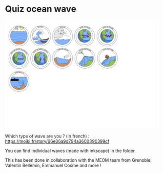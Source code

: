 # Quiz ocean wave

![alt text](https://github.com/HugoJacq/Outreach/blob/main/Quiz_waves_2024/Pins_out_all.png)

Which type of wave are you ? (in french) : https://moiki.fr/story/66e06a9d794a3600390399cf 

You can find individual waves (made with inkscape) in the folder.

This has been done in collaboration with the MEOM team from Grenoble: Valentin Bellemin, Emmanuel Cosme and more !
